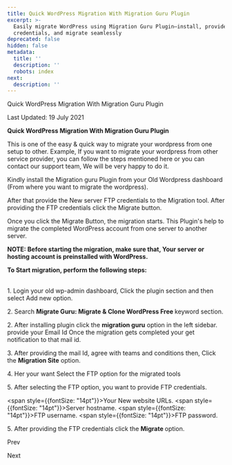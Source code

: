 ```yaml
---
title: Quick WordPress Migration With Migration Guru Plugin
excerpt: >-
  Easily migrate WordPress using Migration Guru Plugin—install, provide FTP
  credentials, and migrate seamlessly
deprecated: false
hidden: false
metadata:
  title: ''
  description: ''
  robots: index
next:
  description: ''
---
```


<div class="page-header">

Quick WordPress Migration With Migration Guru Plugin
</div>

<span class="icon-calendar" aria-hidden="true"></span>

Last Updated: 19 July 2021 

<div itemprop="articleBody">
<p style={{textAlign: "center"}}><span style={{fontSize: "18pt"}}><strong>Quick WordPress Migration With Migration Guru Plugin</strong></span></p>
<p style={{textAlign: "left"}}><span style={{fontSize: "14pt"}}> </span></p>
<p style={{textAlign: "left"}}><span style={{fontSize: "14pt"}}>This is one of the easy &amp; quick way to migrate your wordpress from one setup to other. Example, If you want to migrate your wordpress from other service provider, you can follow the steps mentioned here or you can contact our support team, We will be very happy to do it. </span></p>
<p style={{textAlign: "left"}}><span style={{fontSize: "14pt"}}>Kindly install the Migration guru Plugin from your Old Wordpress dashboard (From where you want to migrate the wordpress).</span></p>
<p style={{textAlign: "left"}}><span style={{fontSize: "14pt"}}>After that provide the New server FTP credentials to the Migration tool. After providing the FTP credentials click the Migrate button.</span></p>
<p style={{textAlign: "left"}}><span style={{fontSize: "14pt"}}>Once you click the Migrate Button, the migration starts. This Plugin's help to migrate the completed WordPress account from one server to another server. <br /></span></p>
<p style={{textAlign: "left"}}><span style={{fontSize: "14pt"}}> </span></p>
<p style={{textAlign: "left"}}><span style={{fontSize: "14pt"}}><strong>NOTE: Before starting the migration, make sure that, Your server or hosting account is preinstalled with WordPress. </strong></span></p>
<p style={{textAlign: "left"}}><span style={{fontSize: "14pt"}}> </span></p>
<p style={{textAlign: "left"}}><span style={{fontSize: "14pt"}}><strong>To Start migration, perform the following steps:</strong><br /><br /></span></p>
<p dir="ltr"><span style={{fontSize: "14pt"}}> 1. Login your old wp-admin dashboard, Click the plugin section and then select Add new option.</span></p>
<p dir="ltr"><span style={{fontSize: "14pt"}}> </span></p>
<p dir="ltr"><span style={{fontSize: "14pt"}}>2. Search <strong>Migrate Guru: Migrate &amp; Clone WordPress Free </strong>keyword section.</span></p>
<p dir="ltr"><span style={{fontSize: "14pt"}}> </span></p>
<p dir="ltr"><span style={{fontSize: "14pt"}}>2. After installing plugin click the <strong>migration guru</strong> option in the left sidebar. provide your Email Id Once the migration gets completed your get notification to that mail id.</span></p>
<p dir="ltr"><span style={{fontSize: "14pt"}}> </span></p>
<p dir="ltr"><span style={{fontSize: "14pt"}}>3. After providing the mail Id, agree with teams and conditions then, Click the <strong>Migration Site</strong> option.</span></p>
<p dir="ltr"><span style={{fontSize: "14pt"}}> </span></p>
<p dir="ltr"><span style={{fontSize: "14pt"}}>4. Her your want Select the FTP option for the migrated tools</span></p>
<p dir="ltr"><span style={{fontSize: "14pt"}}> </span></p>
<p dir="ltr"><span style={{fontSize: "14pt"}}>5. After selecting the FTP option, you want to provide FTP credentials.</span></p>

<span style={{fontSize: "14pt"}}>Your New website URLs.</span>
<span style={{fontSize: "14pt"}}>Server hostname.</span>
<span style={{fontSize: "14pt"}}>FTP username.</span>
<span style={{fontSize: "14pt"}}>FTP password.</span>

<p dir="ltr"><span style={{fontSize: "14pt"}}> </span></p>
<p dir="ltr"><span style={{fontSize: "14pt"}}>5. After providing the FTP credentials click the <strong>Migrate </strong>option.</span></p>
<p dir="ltr"><span style={{fontSize: "14pt"}}> </span></p> </div>

<span class="icon-chevron-left" aria-hidden="true"></span> <span aria-hidden="true">Prev</span> 

<span aria-hidden="true">Next</span> <span class="icon-chevron-right" aria-hidden="true"></span> 

</div>